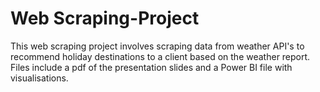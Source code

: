 # Web Scraping-Project

This web scraping project involves scraping data from weather API's to recommend holiday destinations to a client based on the weather report.
Files include a pdf of the presentation slides and a Power BI file with visualisations. 
